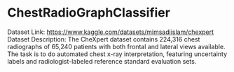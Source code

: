 # ChestRadioGraphClassifier

Dataset Link: https://www.kaggle.com/datasets/mimsadiislam/chexpert
Dataset Description: The CheXpert dataset contains 224,316 chest radiographs of 65,240 patients with both frontal and lateral views available. The task is to do automated chest x-ray interpretation, featuring uncertainty labels and radiologist-labeled reference standard evaluation sets.